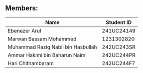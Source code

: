 ## Members:
| Name | Student ID |
| --- | --- |
|  Ebenezer Arul | 241UC24149 |
|  Marwan Bassam Mohammed | 1231302820 |
| Muhammad Raziq Nabil bin Hasbullah | 242UC243SR |
| Ammar Hakimi bin Baharun Naim | 242UC244PR |
| Hari Chithambaram | 242UC244F7 |
